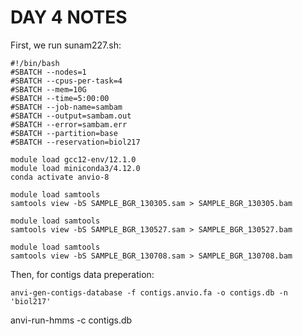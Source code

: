 DAY 4 NOTES
=
First, we run sunam227.sh:
```
#!/bin/bash
#SBATCH --nodes=1
#SBATCH --cpus-per-task=4
#SBATCH --mem=10G
#SBATCH --time=5:00:00
#SBATCH --job-name=sambam
#SBATCH --output=sambam.out
#SBATCH --error=sambam.err
#SBATCH --partition=base
#SBATCH --reservation=biol217

module load gcc12-env/12.1.0
module load miniconda3/4.12.0
conda activate anvio-8

module load samtools
samtools view -bS SAMPLE_BGR_130305.sam > SAMPLE_BGR_130305.bam

module load samtools
samtools view -bS SAMPLE_BGR_130527.sam > SAMPLE_BGR_130527.bam

module load samtools
samtools view -bS SAMPLE_BGR_130708.sam > SAMPLE_BGR_130708.bam
```
Then, for contigs data preperation:
```
anvi-gen-contigs-database -f contigs.anvio.fa -o contigs.db -n 'biol217'
```


anvi-run-hmms -c contigs.db